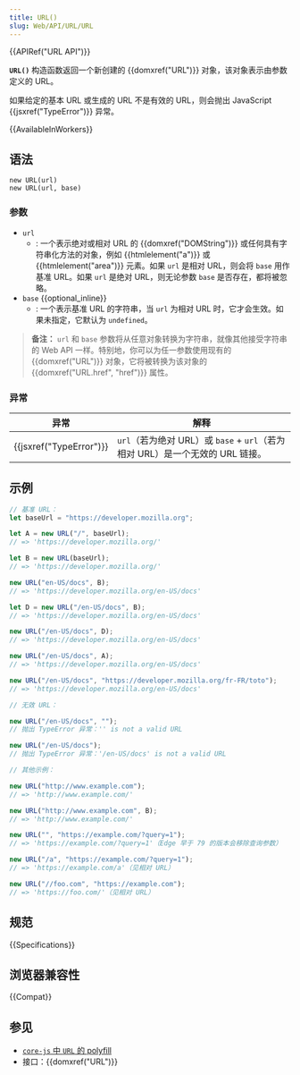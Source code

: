 ```yaml
---
title: URL()
slug: Web/API/URL/URL
---
```


{{APIRef("URL API")}}

**`URL()`** 构造函数返回一个新创建的 {{domxref("URL")}} 对象，该对象表示由参数定义的 URL。

如果给定的基本 URL 或生成的 URL 不是有效的 URL，则会抛出 JavaScript {{jsxref("TypeError")}} 异常。

{{AvailableInWorkers}}

## 语法

```js-nolint
new URL(url)
new URL(url, base)
```

### 参数

- `url`
  - : 一个表示绝对或相对 URL 的 {{domxref("DOMString")}} 或任何具有字符串化方法的对象，例如 {{htmlelement("a")}} 或 {{htmlelement("area")}} 元素。如果 `url` 是相对 URL，则会将 `base` 用作基准 URL。如果 `url` 是绝对 URL，则无论参数 `base` 是否存在，都将被忽略。
- `base` {{optional_inline}}
  - : 一个表示基准 URL 的字符串，当 `url` 为相对 URL 时，它才会生效。如果未指定，它默认为 `undefined`。

> **备注：** `url` 和 `base` 参数将从任意对象转换为字符串，就像其他接受字符串的 Web API 一样。特别地，你可以为任一参数使用现有的 {{domxref("URL")}} 对象，它将被转换为该对象的 {{domxref("URL.href", "href")}} 属性。

### 异常

| 异常                             | 解释                                                                          |
| -------------------------------- | ----------------------------------------------------------------------------- |
| {{jsxref("TypeError")}} | `url`（若为绝对 URL）或 `base` + `url`（若为相对 URL）是一个无效的 URL 链接。 |

## 示例

```js
// 基准 URL：
let baseUrl = "https://developer.mozilla.org";

let A = new URL("/", baseUrl);
// => 'https://developer.mozilla.org/'

let B = new URL(baseUrl);
// => 'https://developer.mozilla.org/'

new URL("en-US/docs", B);
// => 'https://developer.mozilla.org/en-US/docs'

let D = new URL("/en-US/docs", B);
// => 'https://developer.mozilla.org/en-US/docs'

new URL("/en-US/docs", D);
// => 'https://developer.mozilla.org/en-US/docs'

new URL("/en-US/docs", A);
// => 'https://developer.mozilla.org/en-US/docs'

new URL("/en-US/docs", "https://developer.mozilla.org/fr-FR/toto");
// => 'https://developer.mozilla.org/en-US/docs'

// 无效 URL：

new URL("/en-US/docs", "");
// 抛出 TypeError 异常：'' is not a valid URL

new URL("/en-US/docs");
// 抛出 TypeError 异常：'/en-US/docs' is not a valid URL

// 其他示例：

new URL("http://www.example.com");
// => 'http://www.example.com/'

new URL("http://www.example.com", B);
// => 'http://www.example.com/'

new URL("", "https://example.com/?query=1");
// => 'https://example.com/?query=1'（Edge 早于 79 的版本会移除查询参数）

new URL("/a", "https://example.com/?query=1");
// => 'https://example.com/a'（见相对 URL）

new URL("//foo.com", "https://example.com");
// => 'https://foo.com/'（见相对 URL）
```

## 规范

{{Specifications}}

## 浏览器兼容性

{{Compat}}

## 参见

- [`core-js` 中 `URL` 的 polyfill](https://github.com/zloirock/core-js#url-and-urlsearchparams)
- 接口：{{domxref("URL")}}
